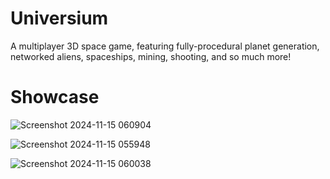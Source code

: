 # Universium

A multiplayer 3D space game, featuring fully-procedural planet generation, networked aliens, spaceships, mining, shooting, and so much more!

# Showcase

![Screenshot 2024-11-15 060904](https://github.com/user-attachments/assets/a842fe39-160a-444d-815a-dfe8b84c4299)

![Screenshot 2024-11-15 055948](https://github.com/user-attachments/assets/45a1e1a1-7327-4109-86db-71b35f706b99)

![Screenshot 2024-11-15 060038](https://github.com/user-attachments/assets/3cf64d0e-a33f-4a95-87bd-d34fef24e424)

